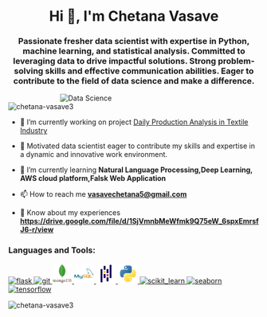 <h1 align="center">Hi 👋, I'm Chetana Vasave</h1>
<h3 align="center">Passionate fresher data scientist with expertise in Python, machine learning, and statistical analysis. Committed to leveraging data to drive impactful solutions. Strong problem-solving skills and effective communication abilities. Eager to contribute to the field of data science and make a difference.</h3>

<img align="right" alt="Data Science" width="400" src="https://digitalcreativemind.com/wp-content/uploads/2021/06/Analytics_amp_Data_Science.gif">

<p align="left"> <img src="https://komarev.com/ghpvc/?username=chetana-vasave3&label=Profile%20views&color=0e75b6&style=flat" alt="chetana-vasave3" /> </p>

- 🔭 I’m currently working on project [Daily Production Analysis in Textile Industry](https://github.com/chetana-vasave3/Reiter-Daily-Production-Analysis.git)

- 🤝 Motivated data scientist eager to contribute my skills and expertise in a dynamic and innovative work environment.

- 🌱 I’m currently learning **Natural Language Processing,Deep Learning, AWS cloud platform,Falsk Web Application**

- 📫 How to reach me **vasavechetana5@gmail.com**

- 📄 Know about my experiences **https://drive.google.com/file/d/1SjVmnbMeWfmk9Q75eW_6spxEmrsfJ6-r/view**


<h3 align="left">Languages and Tools:</h3>
<p align="left"> <a href="https://flask.palletsprojects.com/" target="_blank" rel="noreferrer"> <img src="https://www.vectorlogo.zone/logos/pocoo_flask/pocoo_flask-icon.svg" alt="flask" width="40" height="40"/> </a> <a href="https://git-scm.com/" target="_blank" rel="noreferrer"> <img src="https://www.vectorlogo.zone/logos/git-scm/git-scm-icon.svg" alt="git" width="40" height="40"/> </a> <a href="https://www.mongodb.com/" target="_blank" rel="noreferrer"> <img src="https://raw.githubusercontent.com/devicons/devicon/master/icons/mongodb/mongodb-original-wordmark.svg" alt="mongodb" width="40" height="40"/> </a> <a href="https://www.mysql.com/" target="_blank" rel="noreferrer"> <img src="https://raw.githubusercontent.com/devicons/devicon/master/icons/mysql/mysql-original-wordmark.svg" alt="mysql" width="40" height="40"/> </a> <a href="https://pandas.pydata.org/" target="_blank" rel="noreferrer"> <img src="https://raw.githubusercontent.com/devicons/devicon/2ae2a900d2f041da66e950e4d48052658d850630/icons/pandas/pandas-original.svg" alt="pandas" width="40" height="40"/> </a> <a href="https://www.python.org" target="_blank" rel="noreferrer"> <img src="https://raw.githubusercontent.com/devicons/devicon/master/icons/python/python-original.svg" alt="python" width="40" height="40"/> </a> <a href="https://scikit-learn.org/" target="_blank" rel="noreferrer"> <img src="https://upload.wikimedia.org/wikipedia/commons/0/05/Scikit_learn_logo_small.svg" alt="scikit_learn" width="40" height="40"/> </a> <a href="https://seaborn.pydata.org/" target="_blank" rel="noreferrer"> <img src="https://seaborn.pydata.org/_images/logo-mark-lightbg.svg" alt="seaborn" width="40" height="40"/> </a> <a href="https://www.tensorflow.org" target="_blank" rel="noreferrer"> <img src="https://www.vectorlogo.zone/logos/tensorflow/tensorflow-icon.svg" alt="tensorflow" width="40" height="40"/> </a> </p>

<p><img align="center" src="https://github-readme-stats.vercel.app/api/top-langs?username=chetana-vasave3&show_icons=true&locale=en&layout=compact" alt="chetana-vasave3" /></p>

